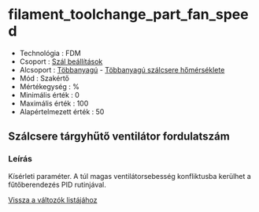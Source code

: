 # filament\_toolchange\_part\_fan\_speed

* Technológia : FDM
* Csoport : [Szál beállítások](../filament_settings/filament_settings.md)
* Alcsoport : [Többanyagú](../filament_settings/filament_settings.md#multimatériaux) - [Többanyagú szálcsere hőmérséklete](filament_toolchange_part_fan_speed.md)
* Mód : Szakértő
* Mértékegység : %
* Minimális érték :  0
* Maximális érték :  100
* Alapértelmezett érték :  50

## Szálcsere tárgyhűtő ventilátor fordulatszám

### Leírás

Kísérleti paraméter. A túl magas ventilátorsebesség konfliktusba kerülhet a fűtőberendezés PID rutinjával.

[Vissza a változók listájához](../../variable_list)

